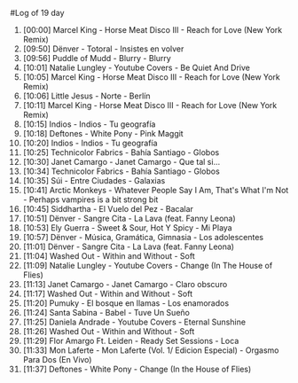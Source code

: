 #Log of 19 day

1. [00:00] Marcel King - Horse Meat Disco III - Reach for Love (New York Remix)
1. [09:50] Dënver - Totoral - Insistes en volver
1. [09:56] Puddle of Mudd - Blurry - Blurry
1. [10:01] Natalie Lungley - Youtube Covers - Be Quiet And Drive
1. [10:05] Marcel King - Horse Meat Disco III - Reach for Love (New York Remix)
1. [10:06] Little Jesus - Norte - Berlín
1. [10:11] Marcel King - Horse Meat Disco III - Reach for Love (New York Remix)
1. [10:15] Indios - Indios - Tu geografía
1. [10:18] Deftones - White Pony - Pink Maggit
1. [10:20] Indios - Indios - Tu geografía
1. [10:25] Technicolor Fabrics - Bahía Santiago - Globos
1. [10:30] Janet Camargo - Janet Camargo - Que tal si...
1. [10:34] Technicolor Fabrics - Bahía Santiago - Globos
1. [10:35] Súi - Entre Ciudades - Galaxias
1. [10:41] Arctic Monkeys - Whatever People Say I Am, That's What I'm Not - Perhaps vampires is a bit strong bit
1. [10:45] Siddhartha - El Vuelo del Pez - Bacalar
1. [10:51] Dënver - Sangre Cita - La Lava (feat. Fanny Leona)
1. [10:53] Ely Guerra - Sweet & Sour, Hot Y Spicy - Mi Playa
1. [10:57] Dënver - Música, Gramática, Gimnasia - Los adolescentes
1. [11:01] Dënver - Sangre Cita - La Lava (feat. Fanny Leona)
1. [11:04] Washed Out - Within and Without - Soft
1. [11:09] Natalie Lungley - Youtube Covers - Change (In The House of Flies)
1. [11:13] Janet Camargo - Janet Camargo - Claro obscuro
1. [11:17] Washed Out - Within and Without - Soft
1. [11:20] Pumuky - El bosque en llamas - Los enamorados
1. [11:24] Santa Sabina - Babel - Tuve Un Sueño
1. [11:25] Daniela Andrade - Youtube Covers - Eternal Sunshine
1. [11:26] Washed Out - Within and Without - Soft
1. [11:29] Flor Amargo Ft. Leiden - Ready Set Sessions - Loca
1. [11:33] Mon Laferte - Mon Laferte (Vol. 1/ Edicion Especial) - Orgasmo Para Dos (En Vivo)
1. [11:37] Deftones - White Pony - Change (In the House of Flies)
